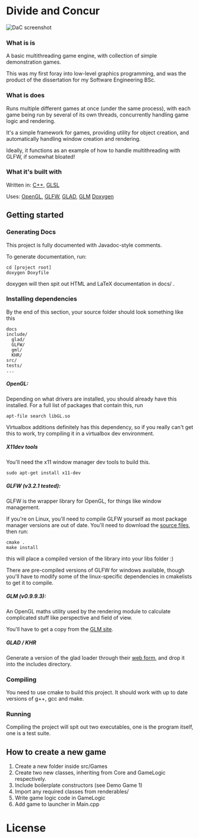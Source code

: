 # Divide and Concur

![DaC screenshot](docs/images/readme_splash.gif)


### What is is

A basic multithreading game engine, with collection of simple demonstration games.

This was my first foray into low-level graphics programming, and was the product of the dissertation for my Software Engineering BSc.

### What is does

Runs multiple different games at once (under the same process), with each game being run by several of its own threads, concurrently handling game logic and rendering.

It's a simple framework for games, providing utility for object creation, and automatically handling window creation and rendering.

Ideally, it functions as an example of how to handle multithreading with GLFW, if somewhat bloated!

### What it's built with

Written in: [C++](https://isocpp.org/), [GLSL](https://www.khronos.org/opengl/wiki/OpenGL_Shading_Language)

Uses: [OpenGL](https://www.opengl.org/),
[GLFW](https://www.glfw.org/),
[GLAD](https://glad.dav1d.de/),
[GLM](https://glm.g-truc.net/0.9.9/index.html)
[Doxygen](https://glm.g-truc.net/0.9.9/index.html)


## Getting started

### Generating Docs

This project is fully documented with Javadoc-style comments.

To generate documentation, run:

```
cd [project root]
doxygen Doxyfile
```
doxygen will then spit out HTML and LaTeX documentation in docs/ .

### Installing dependencies

By the end of this section, your source folder should look something like this


```
docs
include/
  glad/
  GLFW/
  gml/
  KHR/
src/
tests/
...
```
##### OpenGL:

Depending on what drivers are installed, you should already have this installed.
For a full list of packages that contain this, run

```
apt-file search libGL.so
```

Virtualbox additions definitely has this dependency, so if you really can't get this to work, try compiling it in a virtualbox dev environment.


##### X11dev tools

You'll need the x11 window manager dev tools to build this.

```
sudo apt-get install x11-dev
```


##### GLFW (v3.2.1 tested):

GLFW is the wrapper library for OpenGL, for things like window management.

If you're on Linux, you'll need to compile GLFW yourself as most package manager versions are out of date.
You'll need to download the [source files](https://www.glfw.org/download.html), then run:

```
cmake .
make install
```

this will place a compiled version of the library into your libs folder :)

There are pre-compiled versions of GLFW for windows available, though you'll have to modify some of the linux-specific dependencies in cmakelists to get it to compile.

##### GLM (v0.9.9.3):

An OpenGL maths utility used by the rendering module to calculate complicated stuff like perspective and field of view.

You'll have to get a copy from the [GLM site](https://glm.g-truc.net/0.9.9/index.html).



##### GLAD / KHR

Generate a version of the glad loader through their [web form](https://glad.dav1d.de/), and drop it into the includes directory.

### Compiling

You need to use cmake to build this project.
It should work with up to date versions of g++, gcc and make.


### Running

Compiling the project will spit out two executables, one is the program itself, one is a test suite.

## How to create a new game

1. Create a new folder inside src/Games
2. Create two new classes, inheriting from Core and GameLogic respectively.
3. Include boilerplate constructors (see Demo Game 1)
4. Import any required classes from renderables/
5. Write game logic code in GameLogic
6. Add game to launcher in Main.cpp

# License
